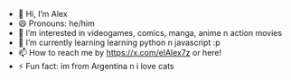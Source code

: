 - 👋 Hi, I’m Alex
- 😄 Pronouns: he/him
- 👀 I’m interested in videogames, comics, manga, anime n action movies
- 🌱 I’m currently learning learning python n javascript :p
- 📫 How to reach me by https://x.com/elAlex7z or here!
- ⚡ Fun fact: im from Argentina n i love cats

<!---
elAlexN/elAlexN is a ✨ special ✨ repository because its `README.md` (this file) appears on your GitHub profile.
You can click the Preview link to take a look at your changes.
--->
